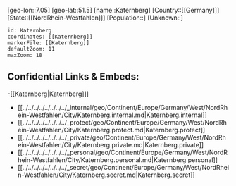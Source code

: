 ﻿---
location: [51.5,7.05]
mapzoom: [7,12] 
mapmarker: city 
type: City
tags:
- geo/City


SpocWebEntityId: 31344
isDeleted: false
confidential: public

---
[geo-lon::7.05]
[geo-lat::51.5]
[name::Katernberg]
[Country::[[Germany]]]
[State::[[NordRhein-Westfahlen]]]
[Population::]
[Unknown::]


```leaflet
id: Katernberg
coordinates: [[Katernberg]]
markerFile: [[Katernberg]]
defaultZoom: 11 
maxZoom: 18
```


## Confidential Links & Embeds: 
-[[Katernberg|Katernberg]]] 
- [[../../../../../../../../_internal/geo/Continent/Europe/Germany/West/NordRhein-Westfahlen/City/Katernberg.internal.md|Katernberg.internal]] 
- [[../../../../../../../../_protect/geo/Continent/Europe/Germany/West/NordRhein-Westfahlen/City/Katernberg.protect.md|Katernberg.protect]] 
- [[../../../../../../../../_private/geo/Continent/Europe/Germany/West/NordRhein-Westfahlen/City/Katernberg.private.md|Katernberg.private]] 
- [[../../../../../../../../_personal/geo/Continent/Europe/Germany/West/NordRhein-Westfahlen/City/Katernberg.personal.md|Katernberg.personal]] 
- [[../../../../../../../../_secret/geo/Continent/Europe/Germany/West/NordRhein-Westfahlen/City/Katernberg.secret.md|Katernberg.secret]] 
